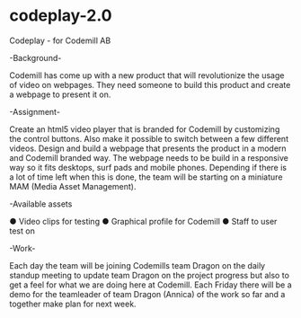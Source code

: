 # codeplay-2.0
Codeplay  - for Codemill AB

-Background-
  
  Codemill has come up with a new product that will revolutionize the usage of video on
  webpages. They need someone to build this product and create a webpage to present it on.

-Assignment-
  
  Create an html5 video player that is branded for Codemill by customizing the control buttons.
  Also make it possible to switch between a few different videos.
  Design and build a webpage that presents the product in a modern and Codemill branded
  way. The webpage needs to be build in a responsive way so it fits desktops, surf pads and
  mobile phones.
  Depending if there is a lot of time left when this is done, the team will be starting on a
  miniature MAM (Media Asset Management).

-Available assets

● Video clips for testing
● Graphical profile for Codemill
● Staff to user test on

-Work-

  Each day the team will be joining Codemills team Dragon on the daily standup meeting to
  update team Dragon on the project progress but also to get a feel for what we are doing here
  at Codemill.
  Each Friday there will be a demo for the teamleader of team Dragon (Annica) of the work so
  far and a together make plan for next week.
